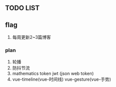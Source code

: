 ## TODO LIST

## flag
1. 每周更新2~3篇博客

### plan
1. 轮播
2. 防抖节流
3. mathematics token jwt (json web token)
4. vue-timeline(vue-时间线) vue-gesture(vue-手势)